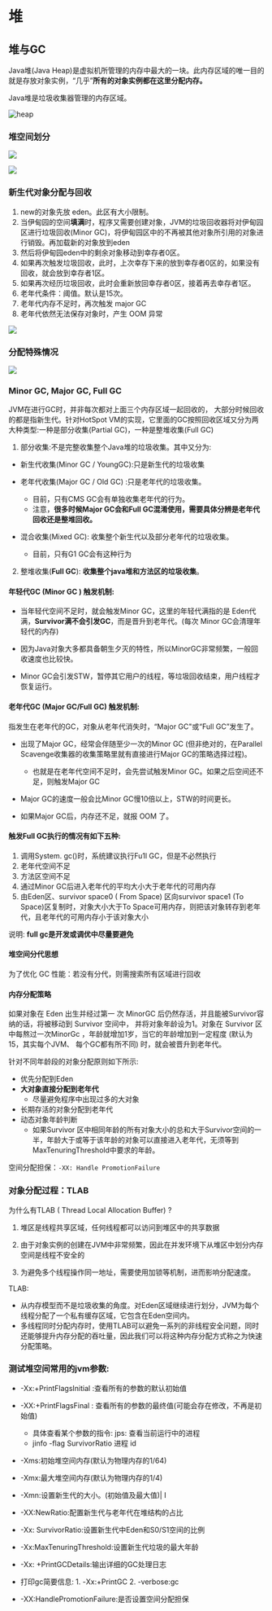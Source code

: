 # 堆

## 堆与GC

Java堆(Java Heap)是虚拟机所管理的内存中最大的一块。此内存区域的唯一目的就是存放对象实例，“几乎”**所有的对象实例都在这里分配内存。**

Java堆是垃圾收集器管理的内存区域。

![heap](https://tva1.sinaimg.cn/large/007S8ZIlly1ges2ej9jvgj31360h6jyv.jpg)



### 堆空间划分

![](https://tva1.sinaimg.cn/large/007S8ZIlly1ges2i3189nj31b80km7qm.jpg)

![](https://tva1.sinaimg.cn/large/007S8ZIlly1ges2kjzjnxj30ok0dy0xp.jpg)



### 新生代对象分配与回收

1. new的对象先放 eden。此区有大小限制。
2. 当伊甸园的空间**填满**时，程序又需要创建对象，JVM的垃圾回收器将对伊甸园区进行垃圾回收(Minor GC)，将伊甸园区中的不再被其他对象所引用的对象进行销毁。再加载新的对象放到eden
3. 然后将伊甸园eden中的剩余对象移动到幸存者0区。
4. 如果再次触发垃圾回收，此时，上次幸存下来的放到幸存者0区的，如果没有回收，就会放到幸存者1区。
5. 如果再次经历垃圾回收，此时会重新放回幸存者0区，接着再去幸存者1区。
6. 老年代条件：阈值。默认是15次。
7. 老年代内存不足时，再次触发 major GC
8. 老年代依然无法保存对象时，产生 OOM 异常

![](https://tva1.sinaimg.cn/large/007S8ZIlly1ges4wkp10nj30zu0scagv.jpg)



###  分配特殊情况

![](https://tva1.sinaimg.cn/large/007S8ZIlly1ges5bosblpj31000sw7j6.jpg)





### Minor GC, Major GC, Full GC

JVM在进行GC时，并非每次都对上面三个内存区域一起回收的， 大部分时候回收的都是指新生代。针对HotSpot VM的实现，它里面的GC按照回收区域又分为两大种类型:一种是部分收集(Partial GC)，一种是整堆收集(Full GC)

1. 部分收集:不是完整收集整个Java堆的垃圾收集。其中又分为: 

* 新生代收集(Minor GC / YoungGC):只是新生代的垃圾收集
* 老年代收集(Major GC / Old GC) :只是老年代的垃圾收集。
    * 目前，只有CMS GC会有单独收集老年代的行为。
    * 注意，**很多时候Major GC会和Full GC混淆使用，需要具体分辨是老年代回收还是整堆回收。**

* 混合收集(Mixed GC): 收集整个新生代以及部分老年代的垃圾收集。
    * 目前，只有G1 GC会有这种行为

2. 整堆收集(**Full GC**): **收集整个java堆和方法区的垃圾收集**。



#### 年轻代GC (Minor GC ) 触发机制:

- 当年轻代空间不足时，就会触发Minor GC，这里的年轻代满指的是 Eden代满，**Survivor满不会引发GC**，而是晋升到老年代。(每次 Minor GC会清理年轻代的内存)

- 因为Java对象大多都具备朝生夕灭的特性，所以MinorGC非常频繁，一般回收速度也比较快。

- Minor GC会引发STW，暂停其它用户的线程，等垃圾回收结束，用户线程才恢复运行。

#### 老年代GC (Major GC/Full GC) 触发机制:

指发生在老年代的GC，对象从老年代消失时，“Major GC"或“Full GC”发生了。

- 出现了Major GC，经常会伴随至少一次的Minor GC (但非绝对的，在Parallel Scavenge收集器的收集策略里就有直接进行Major GC的策略选择过程)。
    - 也就是在老年代空间不足时，会先尝试触发Minor GC。如果之后空间还不足，则触发Major GC

- Major GC的速度一般会比Minor GC慢10倍以上，STW的时间更长。

- 如果Major GC后，内存还不足，就报 OOM 了。

#### 触发Full GC执行的情况有如下五种:

1. 调用System. gc()时，系统建议执行Fu1l GC，但是不必然执行
2. 老年代空间不足
3. 方法区空间不足
4. 通过Minor GC后进入老年代的平均大小大于老年代的可用内存
5. 由Eden区、survivor space0 ( From Space) 区向survivor space1 (To Space)区复制时，对象大小大于To Space可用内存，则把该对象转存到老年代，且老年代的可用内存小于该对象大小

说明: **full gc是开发或调优中尽量要避免**



#### 堆空间分代思想

为了优化 GC 性能：若没有分代，则需搜索所有区域进行回收



#### 内存分配策略

如果对象在 Eden 出生并经过第一 次 MinorGC 后仍然存活，并且能被Survivor容纳的话，将被移动到 Survivor 空间中， 并将对象年龄设为1。对象在 Survivor 区中每熬过一次MinorGc ，年龄就增加1岁，当它的年龄增加到一定程度 (默认为15，其实每个JVM、 每个GC都有所不同) 时，就会被晋升到老年代。

针对不同年龄段的对象分配原则如下所示:

- 优先分配到Eden
- **大对象直接分配到老年代**
    - 尽量避免程序中出现过多的大对象
- 长期存活的对象分配到老年代
- 动态对象年龄判断
    - 如果Survivor 区中相同年龄的所有对象大小的总和大于Survivor空间的一半，年龄大于或等于该年龄的对象可以直接进入老年代，无须等到 MaxTenuringThreshold中要求的年龄。

空间分配担保：`-XX: Handle PromotionFailure`



### 对象分配过程：TLAB

为什么有TLAB ( Thread Local Allocation Buffer) ?

1. 堆区是线程共享区域，任何线程都可以访问到堆区中的共享数据

2. 由于对象实例的创建在JVM中非常频繁，因此在并发环境下从堆区中划分内存空间是线程不安全的

3. 为避免多个线程操作同一地址，需要使用加锁等机制，进而影响分配速度。

TLAB:

- 从内存模型而不是垃圾收集的角度。对Eden区域继续进行划分，JVM为每个线程分配了一个私有缓存区域，它包含在Eden空间内。
- 多线程同时分配内存时，使用TLAB可以避免一系列的非线程安全问题，同时还能够提升内存分配的吞吐量，因此我们可以将这种内存分配方式称之为快速分配策略。



### 测试堆空间常用的jvm参数:

- -Xx:+PrintFlagsInitial :查看所有的参数的默认初始值

- -XX:+PrintFlagsFinal : 查看所有的参数的最终值(可能会存在修改，不再是初始值)
    - 具体查看某个参数的指令: jps: 查看当前运行中的进程
    - jinfo -flag SurvivorRatio 进程 id

- -Xms:初始堆空间内存(默认为物理内存的1/64)

- -Xmx:最大堆空间内存(默认为物理内存的1/4)

- -Xmn:设置新生代的大小。(初始值及最大值)| I

- -XX:NewRatio:配置新生代与老年代在堆结构的占比

- -Xx: SurvivorRatio:设置新生代中Eden和S0/S1空间的比例

- -Xx:MaxTenuringThreshold:设置新生代垃圾的最大年龄

- -Xx: +PrintGCDetails:输出详细的GC处理日志

- 打印gc简要信息:    1. -Xx:+PrintGC 2. -verbose:gc

- -XX:HandlePromotionFailure:是否设置空间分配担保